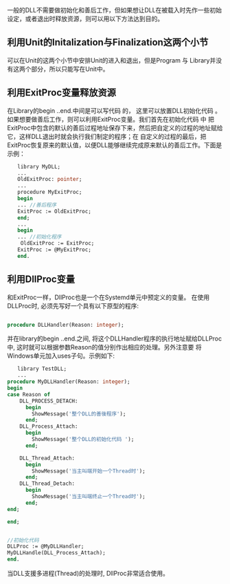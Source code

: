 

一般的DLL不需要做初始化和善后工作，但如果想让DLL在被载入时先作一些初始设定，或者退出时释放资源，则可以用以下方法达到目的。

## 利用Unit的Initalization与Finalization这两个小节

可以在Unit的这两个小节中安排Unit的进入和退出，但是Program 与 Library并没有这两个部分，所以只能写在Unit中。

## 利用ExitProc变量释放资源

在Library的begin ..end.中间是可以写代码 的， 这里可以放置DLL初始化代码 。如果想要做善后工作，则可以利用ExitProc变量。我们首先在初始化代码 中 把ExitProc中包含的默认的善后过程地址保存下来，然后把自定义的过程的地址赋给它，这样DLL退出时就会执行我们制定的程序；在 自定义的过程的最后，把ExitProc恢复原来的默认值，以便DLL能够继续完成原来默认的善后工作。下面是示例：

```pascal
　　library MyDLL;
　　...
　　OldExitProc: pointer;
　　...
　　procedure MyExitProc;
　　begin
　　... //善后程序
　　ExitProc := OldExitProc;
　　end;
　　...
　　begin
　　... //初始化程序
　 　OldExitProc := ExitProc;
　　ExitProc := @MyExitProc;
　　end.
```

## 利用DllProc变量

和ExitProc一样，DllProc也是一个在Systemd单元中预定义的变量。 在使用DLLProc时, 必须先写好一个具有以下原型的程序:

```pascal

procedure DLLHandler(Reason: integer);

```

并在library的begin ..end.之间, 将这个DLLHandler程序的执行地址赋给DLLProc中, 这时就可以根据参数Reason的值分别作出相应的处理。另外注意要 将Windows单元加入uses子句。示例如下:

```pascal
　　library TestDLL;
　　...
procedure MyDLLHandler(Reason: integer);
begin
case Reason of
    DLL_PROCESS_DETACH:
      begin
        ShowMessage('整个DLL的善後程序');
      end;
    DLL_Process_Attach:
      begin
        ShowMessage('整个DLL的初始化代码 ');
      end;

    DLL_Thread_Attach:
      begin
        ShowMessage('当主叫端开始一个Thread时');
      end;
    DLL_Thread_Detach:
      begin
        ShowMessage('当主叫端终止一个Thread时');
      end;
end;

end;


//初始化代码
DLLProc := @MyDLLHandler;
MyDLLHandle(DLL_Process_Attach);
end.

```
当DLL支援多进程(Thread)的处理时,   DllProc非常适合使用。

